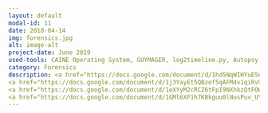 ```yaml
---
layout: default
modal-id: 11
date: 2018-04-14
img: forensics.jpg
alt: image-alt
project-date: June 2019
used-tools: CAINE Operating System, GUYMAGER, log2timeline.py, Autopsy, Volatility, virustotal.com, Cuckoo, Ghidra
category: Forensics
description: <a href="https://docs.google.com/document/d/1hd5NqWIHYuE5nv2Sq9Y5bQS6SVPXj_2M7w2t-xnn06E/edit?usp=sharing">How to conduct Forensics Data Acquisition?</a>
<a href="https://docs.google.com/document/d/1j3YayEt5QBzof5qAFM4v1qiRv90hkTPVpA3845JCKks/edit?usp=sharing">How to forensically analyze a FileSystem?</a>
<a href="https://docs.google.com/document/d/1eXYyM2cRCZ6tFpI9NXhkzQtFOWB4m4vYQ9v71Yybe_Q/edit?usp=sharing">How to Forensically conduct Memory Analysis</a>
<a href="https://docs.google.com/document/d/1GMl6XF1h7KBkguu0lNusPuv_UY91tOtSpclFuy58EAs/edit?usp=sharing">Sandboxing malware and conducting behavrioral analysis</a>
---
```


